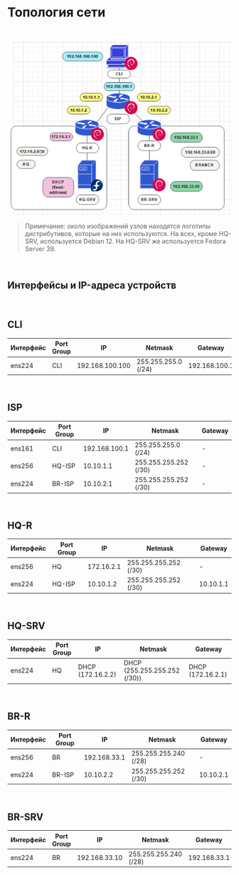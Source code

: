 # Топология сети

</br>

![изображение](./images/topology_var1.png)

> Примечание: около изображений узлов находятся логотипы дистрибутивов, которые на них используются. На всех, кроме HQ-SRV, используется Debian 12. На HQ-SRV же используется Fedora Server 39.

</br>

## Интерфейсы и IP-адреса устройств

</br>

## CLI

| Интерфейс | Port Group | IP              | Netmask             | Gateway       |
|-----------|------------|-----------------|---------------------|---------------|
| ens224    | CLI        | 192.168.100.100 | 255.255.255.0 (/24) | 192.168.100.1 |

</br>

## ISP

| Интерфейс | Port Group | IP            | Netmask               | Gateway |
| --------- | ---------- | ------------- | --------------------- | ------- |
| ens161    | CLI        | 192.168.100.1 | 255.255.255.0 (/24)   | -       |
| ens256    | HQ-ISP     | 10.10.1.1     | 255.255.255.252 (/30) | -       |
| ens224    | BR-ISP     | 10.10.2.1     | 255.255.255.252 (/30) | -       |

</br>

## HQ-R

| Интерфейс | Port Group | IP         | Netmask               | Gateway   |
| --------- | ---------- | ---------- | --------------------- | --------- |
| ens256    | HQ         | 172.16.2.1 | 255.255.255.252 (/30) | -         |
| ens224    | HQ-ISP     | 10.10.1.2  | 255.255.255.252 (/30) | 10.10.1.1 |

</br>

## HQ-SRV

| Интерфейс | Port Group | IP                | Netmask                      | Gateway           |
| --------- | ---------- | ----------------- | ---------------------------- | ----------------- |
| ens224    | HQ         | DHCP (172.16.2.2) | DHCP (255.255.255.252 (/30)) | DHCP (172.16.2.1} |

</br>

## BR-R

| Интерфейс | Port Group | IP           | Netmask               | Gateway   |
| --------- | ---------- | ------------ | --------------------- | --------- |
| ens256    | BR         | 192.168.33.1 | 255.255.255.240 (/28) | -         |
| ens224    | BR-ISP     | 10.10.2.2    | 255.255.255.252 (/30) | 10.10.2.1 |

</br>

## BR-SRV

| Интерфейс | Port Group | IP            | Netmask               | Gateway      |
| --------- | ---------- | ------------- | --------------------- | ------------ |
| ens224    | BR         | 192.168.33.10 | 255.255.255.240 (/28) | 192.168.33.1 |

</br>

